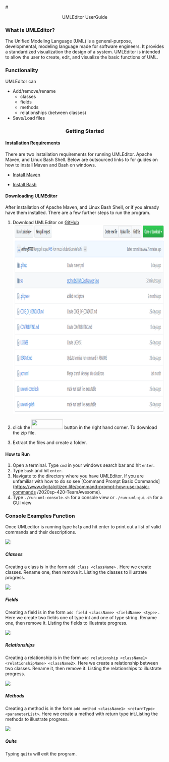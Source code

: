 
#<div align="center"> UMLEditor UserGuide </div>

### What is UMLEditor?

The Unified Modeling Language (UML) is a general-purpose, developmental, modeling language made for software engineers. It provides a standardized visualization the design of a system. UMLEditor is intended to allow the user to create, edit, and visualize the basic functions of UML.

### Functionality
UMLEditor can
* Add/remove/rename 
  * classes
  * fields
  * methods
  * relationships (between classes)
* Save/Load files 

### <div align="center"> Getting Started </div>

#### Installation Requirements
There are two installation requirements for running UMLEditor. Apache Maven, and Linux Bash Shell. Below are outsourced links to for guides on how to install Maven and Bash on windows.
 
* [Install Maven](https://mkyong.com/maven/how-to-install-maven-in-windows/)  

* [Install Bash](https://itsfoss.com/install-bash-on-windows/)  

#### Downloading ULMEditor

After installation of Apache Maven, and Linux Bash Shell, or if you already have them installed. There are a few further steps to run the program. 

1. Download UMLEditor on [GitHub](https://github.com/mucsci-students/2020sp-420-TeamAwesome) <img src="pictures/UMLEditor%20images/Download.PNG" width="1000" height="600">

2. click the <img src="file:///C:/Users/benba/Pictures/UMLEditor%20images/Capture.PNG" width="100" height="30"> button in the right hand corner.  To download the zip file.   

3. Extract the files and create a folder. 


#### How to Run
1. Open a terminal. Type `cmd` in your windows search bar and hit `enter`. 
3. Type `bash` and hit `enter`.
4. Navigate to the directory where you have UMLEditor. If you are unfamiliar with how to do so see [Command Prompt Basic Commands](https://www.digitalcitizen.life/command-prompt-how-use-basic-commands /2020sp-420-TeamAwesome).
5. Type `./run-uml-console.sh` for a console view or `./run-uml-gui.sh` for a GUI view

### Console Examples Function 
Once UMLeditor is running type `help` and hit enter to print out a list of valid commands and their descriptions.

<img src="file:///C:/Users/benba/Pictures/UMLEditor%20images/help,%20console.PNG">

##### Classes 

Creating a class is in the form `add class <className>` . Here we create classes. Rename one, then remove it. Listing the classes to illustrate progress.

<img src="  .PNG"> <!-- class console--> 

##### Fields

Creating a field is in the form `add field <className> <fieldName> <type>` . Here we create two fields one of type int and one of type string. Rename one, then remove it. Listing the fields to illustrate progress.

<img src="  .PNG"> <!-- field console--> 

##### Relationships

Creating a relationship is in the form `add relationship <className1> <relationshipName> <className2>`. Here we create a relationship between two classes. Rename it, then remove it. Listing the relationships to illustrate progress.

<img src="  .PNG"> <!-- Relationship console-->

##### Methods

Creating a method is in the form `add method <className1> <returnType> <parameterList>`. Here we create a method with return type int.Listing the methods to illustrate progress.

<img src="  .PNG"> <!-- method console-->

##### Quite

Typing `quite` will exit the program.
 


 


